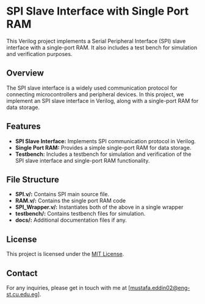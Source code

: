 # SPI Slave Interface with Single Port RAM

This Verilog project implements a Serial Peripheral Interface (SPI) slave interface with a single-port RAM. It also includes a test bench for simulation and verification purposes.

## Overview

The SPI slave interface is a widely used communication protocol for connecting microcontrollers and peripheral devices. In this project, we implement an SPI slave interface in Verilog, along with a single-port RAM for data storage.

## Features

- **SPI Slave Interface:** Implements SPI communication protocol in Verilog.
- **Single Port RAM:** Provides a simple single-port RAM for data storage.
- **Testbench:** Includes a testbench for simulation and verification of the SPI slave interface and single-port RAM functionality.



## File Structure

- **SPI.v/:** Contains SPI main source file.
- **RAM.v/:** Contains the single port RAM code
- **SPI_Wrapper.v/:** Instantiates both of the above in a single wrapper
- **testbench/:** Contains testbench files for simulation.
- **docs/:** Additional documentation files if any.


## License

This project is licensed under the [MIT License](LICENSE).


## Contact

For any inquiries, please get in touch with me at [mustafa.eddin02@eng-st.cu.edu.eg].


